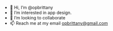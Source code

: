 - 👋 Hi, I’m @opbrittany
- 👀 I’m interested in app design.
- 💞️ I’m looking to collaborate
- 📫 Reach me at my email opbrittany@gmail.com

<!---
opbrittany/opbrittany is a ✨ special ✨ repository because its `README.md` (this file) appears on your GitHub profile.
You can click the Preview link to take a look at your changes.
--->
